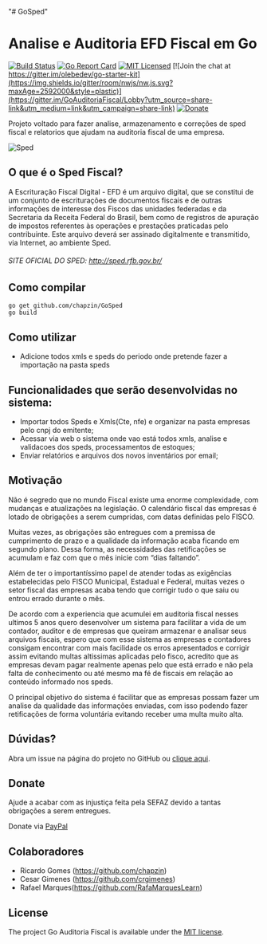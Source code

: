 "# GoSped" 
# Analise e Auditoria EFD Fiscal em Go
[![Build Status](https://travis-ci.org/chapzin/GoSped.svg?branch=master)](https://travis-ci.org/chapzin/GoSped)
[![Go Report Card](https://goreportcard.com/badge/github.com/chapzin/GoSped)](https://goreportcard.com/report/github.com/chapzin/GoSped)
[![MIT Licensed](https://img.shields.io/badge/license-MIT-green.svg)](https://tldrlegal.com/license/mit-license)
[![Join the chat at https://gitter.im/olebedev/go-starter-kit](https://img.shields.io/gitter/room/nwjs/nw.js.svg?maxAge=2592000&style=plastic)](https://gitter.im/GoAuditoriaFiscal/Lobby?utm_source=share-link&utm_medium=link&utm_campaign=share-link)
[![Donate](https://img.shields.io/badge/Donate-PayPal-blue.svg)](https://www.paypal.com/cgi-bin/webscr?cmd=_s-xclick&hosted_button_id=R673QGW2LQVCJ)


Projeto voltado para fazer analise, armazenamento e correções de sped fiscal e relatorios que ajudam na auditoria fiscal de uma empresa.

![Sped](sped-maior.png "Sped")
## O que é o Sped Fiscal?
A Escrituração Fiscal Digital - EFD é um arquivo digital, que se constitui de um conjunto de escriturações de documentos fiscais e de outras informações de interesse dos Fiscos das unidades federadas e da Secretaria da Receita Federal do Brasil, bem como de registros de apuração de impostos referentes às operações e prestações praticadas pelo contribuinte.
Este arquivo deverá ser assinado digitalmente e transmitido, via Internet, ao ambiente Sped.

###### SITE OFICIAL DO SPED: http://sped.rfb.gov.br/

## Como compilar 
```
go get github.com/chapzin/GoSped
go build
```

## Como utilizar
- Adicione todos xmls e speds do periodo onde pretende fazer a importação na pasta speds

## Funcionalidades que serão desenvolvidas no sistema:
- Importar todos Speds e Xmls(Cte, nfe) e organizar na pasta empresas pelo cnpj do emitente;
- Acessar via web o sistema onde vao está todos xmls, analise e validacoes dos speds, processamentos de estoques;
- Enviar relatórios e arquivos dos novos inventários por email;

## Motivação
Não é segredo que no mundo Fiscal existe uma enorme complexidade, com mudanças e atualizações na legislação. O calendário fiscal das empresas é lotado de obrigações a serem cumpridas, com datas definidas pelo FISCO.

Muitas vezes, as obrigações são entregues com a premissa de cumprimento de prazo e a qualidade da informação acaba ficando em segundo plano. Dessa forma, as necessidades das retificações se acumulam e faz com que o mês inicie com “dias faltando”.

Além de ter o importantíssimo papel de atender todas as exigências estabelecidas pelo FISCO Municipal, Estadual e Federal, muitas vezes o setor fiscal das empresas acaba tendo que corrigir tudo o que saiu ou entrou errado durante o mês.

De acordo com a experiencia que acumulei em auditoria fiscal nesses ultimos 5 anos quero desenvolver um sistema para facilitar a vida de um contador, auditor e de empresas que queiram armazenar e analisar seus arquivos fiscais, espero que com esse sistema as empresas e contadores consigam encontrar com mais facilidade os erros apresentados e corrigir assim evitando multas altissimas aplicadas pelo fisco, acredito que as empresas devam pagar realmente apenas pelo que está errado e não pela falta de conhecimento ou até mesmo ma fé de fiscais em relação ao conteúdo informado nos speds.

O principal objetivo do sistema é facilitar que as empresas possam fazer um analise da qualidade das informações enviadas, com isso podendo fazer retificações de forma voluntária evitando receber uma multa muito alta.

## Dúvidas?

Abra um issue na página do projeto no GitHub ou [clique aqui](https://github.com/chapzin/parse-efd-fiscal/issues).

## Donate
Ajude a acabar com as injustiça feita pela SEFAZ devido a tantas obrigações a serem entregues.

Donate via [PayPal](https://www.paypal.com/cgi-bin/webscr?cmd=_s-xclick&hosted_button_id=R673QGW2LQVCJ)

## Colaboradores

- Ricardo Gomes (https://github.com/chapzin)
- Cesar Gimenes (https://github.com/crgimenes)
- Rafael Marques(https://github.com/RafaMarquesLearn)

## License

The project Go Auditoria Fiscal is available under the [MIT license](LICENSE).
